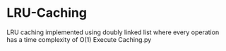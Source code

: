 # LRU-Caching
LRU caching implemented using doubly linked list where every operation has a time complexity of O(1)
Execute Caching.py
